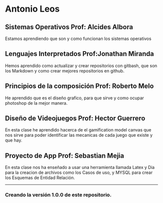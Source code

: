 # Antonio Leos

## Sistemas Operativos Prof: Alcides Albora
Estamos aprendiendo que son y como funcionan los sistemas operativos

## Lenguajes Interpretados Prof:Jonathan Miranda
Hemos aprendido como actualizar y crear repositorios con gitbash, que son los Markdown y como crear mejores repositorios en github.

## Principios de la composición Prof: Roberto Melo
He aprendido que es el diseño grafico, para que sirve y como ocupar photoshop de la mejor manera.

## Diseño de Videojuegos Prof: Hector Guerrero
En esta clase he aprendido hacerca de el gamification model canvas que nos sirve para poder identificar las mecanicas de cada juego que existe y que hay.

## Proyecto de App Prof: Sebastian Mejia
En esta clase nos ha enseñado a usar una herramienta llamada Latex y Dia para la creacion de archivos como los Casos de uso, y MYSQL para crear los Esquemas de Entidad Relación.

---

### Creando la versión 1.0.0 de este repositorio.